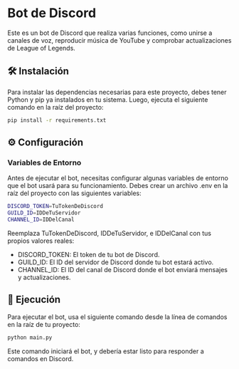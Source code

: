 # Bot de Discord

Este es un bot de Discord que realiza varias funciones, como unirse a canales de voz, reproducir música de YouTube y comprobar actualizaciones de League of Legends.

## 🛠 Instalación

Para instalar las dependencias necesarias para este proyecto, debes tener Python y pip ya instalados en tu sistema. Luego, ejecuta el siguiente comando en la raíz del proyecto:

```bash
pip install -r requirements.txt
```

## ⚙️ Configuración
### Variables de Entorno
Antes de ejecutar el bot, necesitas configurar algunas variables de entorno que el bot usará para su funcionamiento. Debes crear un archivo .env en la raíz del proyecto con las siguientes variables:

```bash
DISCORD_TOKEN=TuTokenDeDiscord
GUILD_ID=IDDeTuServidor
CHANNEL_ID=IDDelCanal
```

Reemplaza TuTokenDeDiscord, IDDeTuServidor, e IDDelCanal con tus propios valores reales:

 - DISCORD_TOKEN: El token de tu bot de Discord.
 - GUILD_ID: El ID del servidor de Discord donde tu bot estará activo.
 - CHANNEL_ID: El ID del canal de Discord donde el bot enviará mensajes y actualizaciones.

## 🚀 Ejecución
Para ejecutar el bot, usa el siguiente comando desde la línea de comandos en la raíz de tu proyecto:

```bash
python main.py
```

Este comando iniciará el bot, y debería estar listo para responder a comandos en Discord.